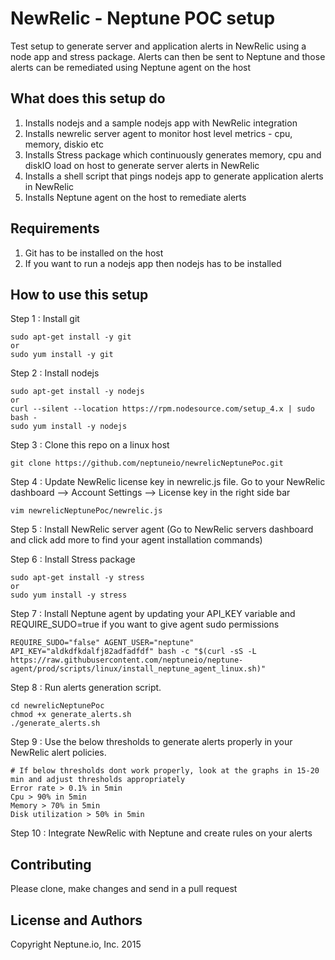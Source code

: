 NewRelic - Neptune POC setup
========================
Test setup to generate server and application alerts in NewRelic using a node app and stress package.
Alerts can then be sent to Neptune and those alerts can be remediated using Neptune agent on the host

What does this setup do
-----------------------
1. Installs nodejs and a sample nodejs app with NewRelic integration
2. Installs newrelic server agent to monitor host level metrics - cpu, memory, diskio etc
3. Installs Stress package which continuously generates memory, cpu and diskIO load on host to generate server alerts in NewRelic
4. Installs a shell script that pings nodejs app to generate application alerts in NewRelic
5. Installs Neptune agent on the host to remediate alerts

Requirements
------------
1. Git has to be installed on the host
2. If you want to run a nodejs app then nodejs has to be installed

How to use this setup
---------------------
Step 1 : Install git

    sudo apt-get install -y git
    or
    sudo yum install -y git

Step 2 : Install nodejs

    sudo apt-get install -y nodejs
    or
    curl --silent --location https://rpm.nodesource.com/setup_4.x | sudo bash -
    sudo yum install -y nodejs

Step 3 : Clone this repo on a linux host

    git clone https://github.com/neptuneio/newrelicNeptunePoc.git

Step 4 : Update NewRelic license key in newrelic.js file. Go to your NewRelic dashboard --> Account Settings --> License key in the right side bar

    vim newrelicNeptunePoc/newrelic.js

Step 5 : Install NewRelic server agent (Go to NewRelic servers dashboard and click add more to find your agent installation commands)

Step 6 : Install Stress package

    sudo apt-get install -y stress
    or
    sudo yum install -y stress

Step 7 : Install Neptune agent by updating your API_KEY variable and REQUIRE_SUDO=true if you want to give agent sudo permissions

    REQUIRE_SUDO="false" AGENT_USER="neptune" API_KEY="aldkdfkdalfj82adfadfdf" bash -c "$(curl -sS -L https://raw.githubusercontent.com/neptuneio/neptune-agent/prod/scripts/linux/install_neptune_agent_linux.sh)"

Step 8 : Run alerts generation script.

    cd newrelicNeptunePoc
    chmod +x generate_alerts.sh
    ./generate_alerts.sh

Step 9 : Use the below thresholds to generate alerts properly in your NewRelic alert policies.

    # If below thresholds dont work properly, look at the graphs in 15-20 min and adjust thresholds appropriately
    Error rate > 0.1% in 5min
    Cpu > 90% in 5min
    Memory > 70% in 5min
    Disk utilization > 50% in 5min


Step 10 : Integrate NewRelic with Neptune and create rules on your alerts



Contributing
------------
Please clone, make changes and send in a pull request

License and Authors
-------------------
Copyright Neptune.io, Inc. 2015
